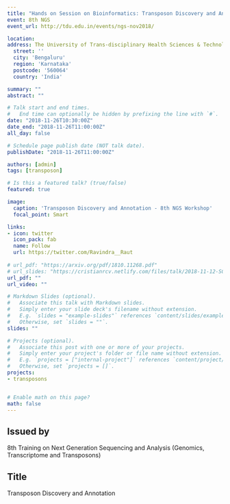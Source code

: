 ```yaml
---
title: "Hands on Session on Bioinformatics: Transposon Discovery and Annotation"
event: 8th NGS
event_url: http://tdu.edu.in/events/ngs-nov2018/

location:
address: The University of Trans-disciplinary Health Sciences & Technology
  street: ''
  city: 'Bengaluru'
  region: 'Karnataka'
  postcode: '560064'
  country: 'India'

summary: ""
abstract: ""

# Talk start and end times.
#   End time can optionally be hidden by prefixing the line with `#`.
date: "2018-11-26T10:30:00Z"
date_end: "2018-11-26T11:00:00Z"
all_day: false

# Schedule page publish date (NOT talk date).
publishDate: "2018-11-26T11:00:00Z"

authors: [admin]
tags: [transposon]

# Is this a featured talk? (true/false)
featured: true

image:
  caption: 'Transposon Discovery and Annotation - 8th NGS Workshop'
  focal_point: Smart

links:
- icon: twitter
  icon_pack: fab
  name: Follow
  url: https://twitter.com/Ravindra__Raut
  
# url_pdf: "https://arxiv.org/pdf/1810.11268.pdf"
# url_slides: "https://cristianrcv.netlify.com/files/talk/2018-11-12-SC18-autoparallel-presentation.pdf"
url_pdf: ""
url_video: ""

# Markdown Slides (optional).
#   Associate this talk with Markdown slides.
#   Simply enter your slide deck's filename without extension.
#   E.g. `slides = "example-slides"` references `content/slides/example-slides.md`.
#   Otherwise, set `slides = ""`.
slides: ""

# Projects (optional).
#   Associate this post with one or more of your projects.
#   Simply enter your project's folder or file name without extension.
#   E.g. `projects = ["internal-project"]` references `content/project/deep-learning/index.md`.
#   Otherwise, set `projects = []`.
projects:
- transposons


# Enable math on this page?
math: false
---
```


<h2>Issued by</h2>

8th Training on Next Generation Sequencing and Analysis (Genomics, Transcriptome and Transposons)

<h2>Title</h2>

Transposon Discovery and Annotation
